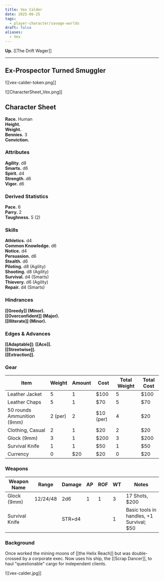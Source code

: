 ```yaml
---
title: Vex Calder
date: 2025-06-25
tags:
  - player-character/savage-worlds
draft: false
aliases:
  - Vex
---
```

**Up.** [[The Drift Wager]]

---

## Ex-Prospector Turned Smuggler

![[vex-calder-token.png]]

![[CharacterSheet_Vex.png]]

## Character Sheet

**Race.** Human<br/>
**Height.**<br/>
**Weight.**<br/>
**Bennies.** 3<br/>
**Conviction.**<br/>

### Attributes

**Agility.** d8<br/>
**Smarts.** d6<br/>
**Spirit.** d4<br/>
**Strength.** d6<br/>
**Vigor.** d6<br/>

### Derived Statistics

**Pace.** 6<br/>
**Parry.** 2<br/>
**Toughness.** 5 (2)<br/>

### Skills

**Athletics.** d4<br/>
**Common Knowledge.** d6<br/>
**Notice.** d4<br/>
**Persuasion.** d6<br/>
**Stealth.** d6<br/>
**Piloting.** d8 (Agility)<br/>
**Shooting.** d8 (Agility)<br/>
**Survival.** d4 (Smarts)<br/>
**Thievery.** d6 (Agility)<br/>
**Repair.** d4 (Smarts)<br/>

### Hindrances

**[[Greedy]] (Minor).**<br/>
**[[Overconfident]] (Major).**<br/>
**[[Illiterate]] (Minor).**<br/>

### Edges & Advances

**[[Adaptable]]: [[Ace]].**<br/>
**[[Streetwise]].**<br/>
**[[Extraction]].**<br/>

### Gear

| **Item**                   | **Weight** | **Amount** | **Cost**  | Total Weight | Total Cost |
| -------------------------- | ---------- | ---------- | --------- | ------------ | ---------- |
| Leather Jacket             | 5          | 1          | $100      | 5            | $100       |
| Leather Chaps              | 5          | 1          | $70       | 5            | $70        |
| 50 rounds Ammunition (9mm) | 2 (per)    | 2          | $10 (per) | 4            | $20        |
| Clothing, Casual           | 2          | 1          | $20       | 2            | $20        |
| Glock (9mm)                | 3          | 1          | $200      | 3            | $200       |
| Survival Knife             | 1          | 1          | $50       | 1            | $50        |
| Currency                   | 0          | $20        | $20       | 0            | $20        |

### Weapons

| **Weapon Name** | **Range** | **Damage** | **AP** | **ROF** | **WT** | **Notes**                                |
| --------------- | --------- | ---------- | ------ | ------- | ------ | ---------------------------------------- |
| Glock (9mm)     | 12/24/48  | 2d6        | 1      | 1       | 3      | 17 Shots, $200                           |
| Survival Knife  |           | STR+d4     |        |         | 1      | Basic tools in handles, +1 Survival; $50 |

### Background

Once worked the mining moons of [[the Helix Reach]] but was double-crossed by a corporate exec. Now uses his ship, the [[Scrap Dancer]], to haul "questionable" cargo for independent clients.

![[vex-calder.jpg]]